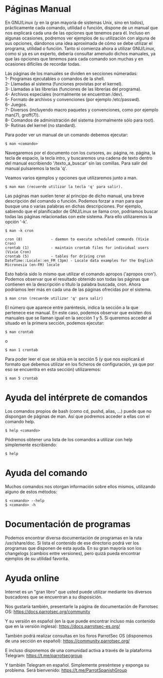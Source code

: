 # Páginas Manual
En GNU/Linux (y en la gran mayoría de sistemas Unix, sino en todos), prácticamente cada comando, utilidad o función, dispone de un manual que nos explicará cada una de las opciones que tenemos para él. Incluso en algunas ocasiones, podremos ver ejemplos de su utilización con alguna de sus opciones, dándonos una idea aproximada de cómo se debe utilizar el programa, utilidad o función. Tanto si comienza ahora a utilizar GNU/Linux, como si ya es un experto, debería consultar amenudo dichos manuales, ya que las opciones que tenemos para cada comando son muchas y en ocasiones difíciles de recordar todas.

Lás páginas de los manuales se dividen en secciones númeradas:   
	1- Programas ejecutables o comandos de la shell.    
	2- Llamadas al sistema (funciones provistas por el kernel).    
	3- Llamadas a las librerías (funciones de las librerías del programa).  
	4- Archivos especiales (normalmente se encuentran /dev).    
	5- Formato de archivos y convenciones (por ejemplo /etc/passwd).   
	6- Juegos.    
	7- Diversos (incluyendo macro paquetes y convenciones, como por ejemplo man(7), groff(7)).  
	8- Comandos de administración del sistema (normalmente sólo para root).   
	9- Rutinas del kernel (no standard).   


Para poder ver un manual de un comando debemos ejecutar:   
 
	$ man <comando>

Navegaremos por el documento con los cursores, av. página, re. página, la tecla de espacio, la tecla intro, y buscaremos una cadena de texto dentro del manual escribiendo '/texto_a_buscar' sin las comillas. Para salir del manual pulsaremos la tecla 'q'.

Veamos varios ejemplos y opciones que utilizaremos junto a man.

	$ man man (recuerde utilizar la tecla 'q' para salir).


Las páginas man suelen tener al principo de dicho manual, una breve descripción del comando o función. Podemos forzar a man para que busque una o varias palabras en dichas descripciones. Por ejemplo, sabiendo que el planificador de GNU/Linux se llama cron, podríamos buscar todas las páginas relacionadas con este sistema. Para ello utilizaremos la opción '-k'.

	$ man -k cron 

	cron (8)             - daemon to execute scheduled commands (Vixie Cron)
	crontab (1)          - maintain crontab files for individual users (Vixie Cron)
	crontab (5)          - tables for driving cron
	DateTime::Locale::en_FM (3pm) - Locale data examples for the English Micronesia (en-FM) locale

Esto habría sido lo mismo que utilizar el comando apropos ('apropos cron').
Podemos observar que el resultado obtenido son todas las páginas que contienen en la descripción o título la palabra buscada, cron. Ahora podríamos leer más en cada una de las páginas ofrecidas por el sistema.

	$ man cron (recuerde utilizar 'q' para salir)

El número que aparece entre paréntesis, indica la sección a la que pertenece ese manual. En este caso, podemos observar que existen dos manuales que se llaman igual en la sección 1 y 5. Si queremos acceder al situado en la primera sección, podemos ejecutar:

	$ man crontab 

o

	$ man 1 crontab

Para poder leer el que se sitúa en la sección 5 (y que nos explicará el formato que debemos utilizar en los ficheros de configuración, ya que por eso se encuentra en esta sección) utilizaremos:

	$ man 5 crontab


# Ayuda del intérprete de comandos

Los comandos propios de bash (como cd, pushd, alias, ...) puede que no dispongan de páginas de man. Así que podremos acceder a ellas con el comando help.

	$ help <comando>

Pódremos obtener una lista de los comandos a utilizar con help simplemente escribiendo:

	$ help


# Ayuda del comando

Muchos comandos nos otorgan información sobre ellos mismos, utilizando alguno de estos métodos:

	$ <comando> --help
	$ <comando> -h


# Documentación de programas

Podemos encontrar diversa documentación de programas en la ruta /usr/share/doc. Si lista el contenido de ese directorio podrá ver los programas que disponen de esta ayuda. En su gran mayoría son los changelogs (cambios entre versiones), pero quizá pueda encontrar ejemplos de su utilidad favorita.

# Ayuda online

Internet es un "gran libro" que usted puede utilizar mediante los diversos buscadores que se encuentran a su disposición.

Nos gustaría también, presentarle la página de documentación de Parrotsec OS:
https://docs.parrotsec.org/community

Y su versión en español (en la que puede encontrar incluso más contenido que en la versión inglesa):
https://docs.parrotsec-es.org/

También podrá realizar consultas en los foros ParrotSec OS (disponemos de una sección en español):
https://community.parrotsec.org/

E incluso disponemos de una comunidad activa a través de la plataforma Telegram:
https://t.me/parrotsecgroup

Y también Telegram en español. Simplemente preséntese y exponga su problema. Será bienvenido:
https://t.me/ParrotSpanishGroup
